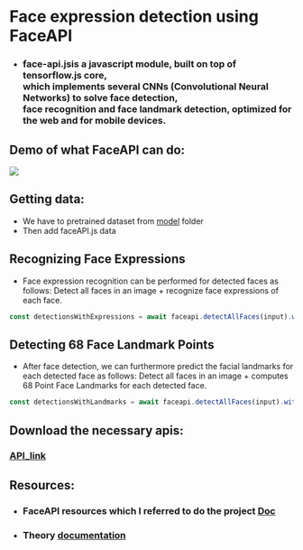 # Face expression detection using FaceAPI

- ### face-api.jsis a javascript module, built on top of tensorflow.js core,<br> which implements several CNNs (Convolutional Neural Networks) to solve face detection,<br> face recognition and face landmark detection, optimized for the web and for mobile devices.
## Demo of what FaceAPI can do:
![](https://user-images.githubusercontent.com/31125521/57224752-ad3dc080-700a-11e9-85b9-1357b9f9bca4.gif)

## Getting data:
- We have to pretrained dataset from [model](https://github.com/Shrenik811rp/JS_PROJECTS/tree/master/FUN_PROJECTS/ML_PROJECTS/Simple/IMAGE_CLASSIFIER/Face_expression_detection/models) folder
- Then add faceAPI.js data

## Recognizing Face Expressions
- Face expression recognition can be performed for detected faces as follows:
Detect all faces in an image + recognize face expressions of each face. 
```javascript
const detectionsWithExpressions = await faceapi.detectAllFaces(input).withFaceLandmarks().withFaceExpressions()

```

## Detecting 68 Face Landmark Points
- After face detection, we can furthermore predict the facial landmarks for each detected face as follows:
Detect all faces in an image + computes 68 Point Face Landmarks for each detected face. 

```javascript
const detectionsWithLandmarks = await faceapi.detectAllFaces(input).withFaceLandmarks()
```

## Download the necessary apis:
### [API_link](https://github.com/Shrenik811rp/JS_PROJECTS/blob/master/FUN_PROJECTS/ML_PROJECTS/Simple/IMAGE_CLASSIFIER/Face_expression_detection/face-api.min.js)

## Resources:
- ### FaceAPI resources which I referred to do the project [Doc](https://justadudewhohacks.github.io/face-api.js/docs/index.html)
- ### Theory [documentation](https://itnext.io/face-api-js-javascript-api-for-face-recognition-in-the-browser-with-tensorflow-js-bcc2a6c4cf07)
